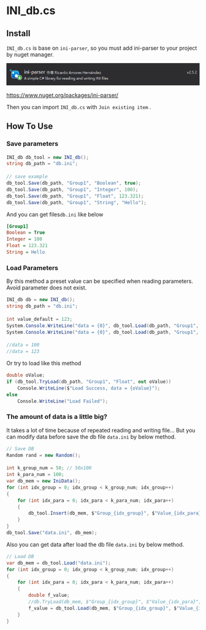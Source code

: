 # INI_db.cs

## Install

`INI_db.cs` is base on `ini-parser`, so you must add ini-parser to your project by nuget manager.

![image-20201204092302802](pic/readme/image-20201204092302802.png)

https://www.nuget.org/packages/ini-parser/

Then you can import `INI_db.cs` with `Join existing item` .

## How To Use

### Save parameters

```c#
INI_db db_tool = new INI_db();           
string db_path = "db.ini";

// save example
db_tool.Save(db_path, "Group1", "Boolean", true);
db_tool.Save(db_path, "Group1", "Integer", 100);
db_tool.Save(db_path, "Group1", "Float", 123.321);
db_tool.Save(db_path, "Group1", "String", "Hello");
```

And you can get files`db.ini` like below

```ini
[Group1]
Boolean = True
Integer = 100
Float = 123.321
String = Hello
```

### Load Parameters

By this method a preset value can be specified when reading parameters. Avoid parameter does not exist.

```csharp
INI_db db = new INI_db();
string db_path = "db.ini";

int value_default = 123;
System.Console.WriteLine("data = {0}", db_tool.Load(db_path, "Group1", "Integer", value_default));
System.Console.WriteLine("data = {0}", db_tool.Load(db_path, "Group1", "Integer_1", value_default));

//data = 100
//data = 123
```

Or try to load like this method

```c#
double oValue;
if (db_tool.TryLoad(db_path, "Group1", "Float", out oValue))
    Console.WriteLine($"Load Success, data = {oValue}");
else
    Console.WriteLine("Load Failed");
```

### The amount of data is a little big?

It takes a lot of time because of repeated reading and writing file... But you can modify data before save the db file `data.ini` by below method.

```c#
// Save DB
Random rand = new Random();

int k_group_num = 50; // 50x100
int k_para_num = 100;
var db_mem = new IniData();
for (int idx_group = 0; idx_group < k_group_num; idx_group++)
{
    for (int idx_para = 0; idx_para < k_para_num; idx_para++)
    {
        db_tool.Insert(db_mem, $"Group_{idx_group}", $"Value_{idx_para}", rand.NextDouble());
    }
}
db_tool.Save("data.ini", db_mem);
```

Also you can get data after load the db file `data.ini` by below method.

```c#
// Load DB
var db_mem = db_tool.Load("data.ini");
for (int idx_group = 0; idx_group < k_group_num; idx_group++)
{
    for (int idx_para = 0; idx_para < k_para_num; idx_para++)
    {
        double f_value;
        //db.TryLoad(db_mem, $"Group_{idx_group}", $"Value_{idx_para}", out f_value);
        f_value = db_tool.Load(db_mem, $"Group_{idx_group}", $"Value_{idx_para}", 0.0);
    }
}
```

